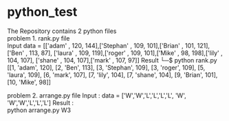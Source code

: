 # python_test

The Repository contains 2 python files                                                                                                                      
problem 1. rank.py file    
Input                                                                                                                                                         data = [['adam' , 120, 144],['Stephan' , 109, 101],['Brian' , 101, 121],['Ben' , 113, 87],
    ['laura' , 109, 119],['roger' , 109, 101],['Mike' , 98, 198],['lily' , 104, 107],
    ['shane' , 104, 107],['mark' , 107, 97]]                                                                                                                Result                                                                                                                                                      └─$ python rank.py
[[1, 'adam', 120], [2, 'Ben', 113], [3, 'Stephan', 109], [3, 'roger', 109], [5, 'laura', 109], [6, 'mark', 107], [7, 'lily', 104], [7, 'shane', 104], [9, 'Brian', 101], [10, 'Mike', 98]]                                                                                                                            

problem 2. arrange.py file
  Input : data = ['W','W','L','L','L','L', 'W', 'W','W','L','L','L']                                                                                        Result :                                                                                                                                                    
  python arrange.py
W3
  
